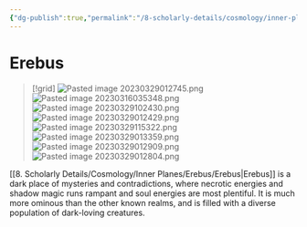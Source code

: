 ```yaml
---
{"dg-publish":true,"permalink":"/8-scholarly-details/cosmology/inner-planes/erebus/erebus/","noteIcon":""}
---
```


# Erebus

>[!grid]
>![Pasted image 20230329012745.png](/img/user/x.%20Assets/Attachments/Pasted%20image%2020230329012745.png)
>![Pasted image 20230316035348.png](/img/user/x.%20Assets/Attachments/Pasted%20image%2020230316035348.png)
>![Pasted image 20230329102430.png](/img/user/x.%20Assets/Attachments/Pasted%20image%2020230329102430.png)
>![Pasted image 20230329012429.png](/img/user/x.%20Assets/Attachments/Pasted%20image%2020230329012429.png)
>![Pasted image 20230329115322.png](/img/user/x.%20Assets/Attachments/Pasted%20image%2020230329115322.png)
>![Pasted image 20230329013359.png](/img/user/x.%20Assets/Attachments/Pasted%20image%2020230329013359.png)
>![Pasted image 20230329012909.png](/img/user/x.%20Assets/Attachments/Pasted%20image%2020230329012909.png)
>![Pasted image 20230329012804.png](/img/user/x.%20Assets/Attachments/Pasted%20image%2020230329012804.png)

[[8. Scholarly Details/Cosmology/Inner Planes/Erebus/Erebus\|Erebus]] is a dark place of mysteries and contradictions, where necrotic energies and shadow magic runs rampant and soul energies are most plentiful. It is much more ominous than the other known realms, and is filled with a diverse population of dark-loving creatures. 


